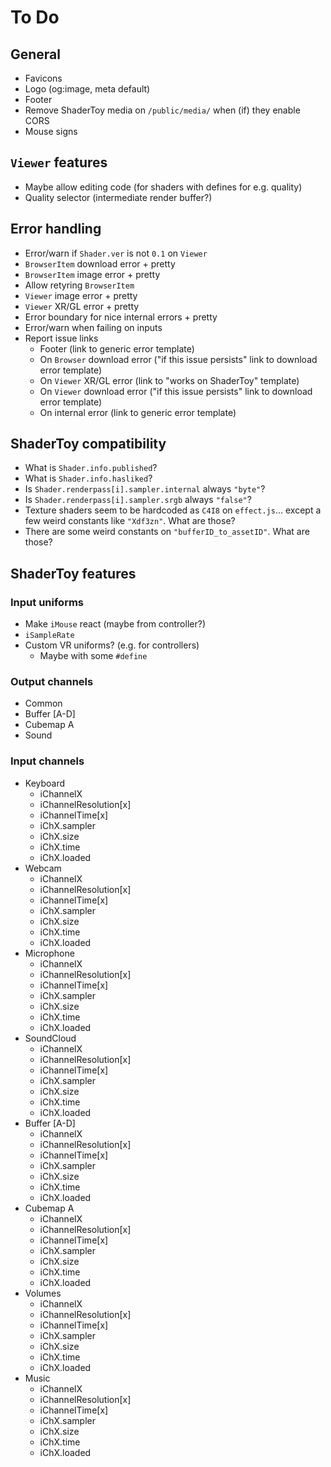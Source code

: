 # To Do

## General

- Favicons
- Logo (og:image, meta default)
- Footer
- Remove ShaderToy media on `/public/media/` when (if) they enable CORS
- Mouse signs

## `Viewer` features

- Maybe allow editing code (for shaders with defines for e.g. quality)
- Quality selector (intermediate render buffer?)

## Error handling

- Error/warn if `Shader.ver` is not `0.1` on `Viewer`
- `BrowserItem` download error + pretty
- `BrowserItem` image error + pretty
- Allow retyring `BrowserItem`
- `Viewer` image error + pretty
- `Viewer` XR/GL error + pretty
- Error boundary for nice internal errors + pretty
- Error/warn when failing on inputs
- Report issue links
  - Footer (link to generic error template)
  - On `Browser` download error ("if this issue persists" link to download error
    template)
  - On `Viewer` XR/GL error (link to "works on ShaderToy" template)
  - On `Viewer` download error ("if this issue persists" link to download error
    template)
  - On internal error (link to generic error template)

## ShaderToy compatibility

- What is `Shader.info.published`?
- What is `Shader.info.hasliked`?
- Is `Shader.renderpass[i].sampler.internal` always `"byte"`?
- Is `Shader.renderpass[i].sampler.srgb` always `"false"`?
- Texture shaders seem to be hardcoded as `C4I8` on `effect.js`... except a few
  weird constants like `"Xdf3zn"`. What are those?
- There are some weird constants on `"bufferID_to_assetID"`. What are those?

## ShaderToy features

### Input uniforms

- Make `iMouse` react (maybe from controller?)
- `iSampleRate`
- Custom VR uniforms? (e.g. for controllers)
  - Maybe with some `#define`

### Output channels

- Common
- Buffer [A-D]
- Cubemap A
- Sound

### Input channels

- Keyboard
  - iChannelX
  - iChannelResolution[x]
  - iChannelTime[x]
  - iChX.sampler
  - iChX.size
  - iChX.time
  - iChX.loaded
- Webcam
  - iChannelX
  - iChannelResolution[x]
  - iChannelTime[x]
  - iChX.sampler
  - iChX.size
  - iChX.time
  - iChX.loaded
- Microphone
  - iChannelX
  - iChannelResolution[x]
  - iChannelTime[x]
  - iChX.sampler
  - iChX.size
  - iChX.time
  - iChX.loaded
- SoundCloud
  - iChannelX
  - iChannelResolution[x]
  - iChannelTime[x]
  - iChX.sampler
  - iChX.size
  - iChX.time
  - iChX.loaded
- Buffer [A-D]
  - iChannelX
  - iChannelResolution[x]
  - iChannelTime[x]
  - iChX.sampler
  - iChX.size
  - iChX.time
  - iChX.loaded
- Cubemap A
  - iChannelX
  - iChannelResolution[x]
  - iChannelTime[x]
  - iChX.sampler
  - iChX.size
  - iChX.time
  - iChX.loaded
- Volumes
  - iChannelX
  - iChannelResolution[x]
  - iChannelTime[x]
  - iChX.sampler
  - iChX.size
  - iChX.time
  - iChX.loaded
- Music
  - iChannelX
  - iChannelResolution[x]
  - iChannelTime[x]
  - iChX.sampler
  - iChX.size
  - iChX.time
  - iChX.loaded
